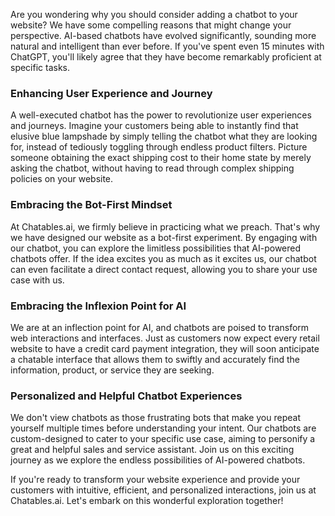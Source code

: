 Are you wondering why you should consider adding a chatbot to your website? We have some compelling reasons that might change your perspective. AI-based chatbots have evolved significantly, sounding more natural and intelligent than ever before. If you've spent even 15 minutes with ChatGPT, you'll likely agree that they have become remarkably proficient at specific tasks.

### Enhancing User Experience and Journey

A well-executed chatbot has the power to revolutionize user experiences and journeys. Imagine your customers being able to instantly find that elusive blue lampshade by simply telling the chatbot what they are looking for, instead of tediously toggling through endless product filters. Picture someone obtaining the exact shipping cost to their home state by merely asking the chatbot, without having to read through complex shipping policies on your website.

### Embracing the Bot-First Mindset

At Chatables.ai, we firmly believe in practicing what we preach. That's why we have designed our website as a bot-first experiment. By engaging with our chatbot, you can explore the limitless possibilities that AI-powered chatbots offer. If the idea excites you as much as it excites us, our chatbot can even facilitate a direct contact request, allowing you to share your use case with us.

### Embracing the Inflexion Point for AI

We are at an inflection point for AI, and chatbots are poised to transform web interactions and interfaces. Just as customers now expect every retail website to have a credit card payment integration, they will soon anticipate a chatable interface that allows them to swiftly and accurately find the information, product, or service they are seeking.

### Personalized and Helpful Chatbot Experiences

We don't view chatbots as those frustrating bots that make you repeat yourself multiple times before understanding your intent. Our chatbots are custom-designed to cater to your specific use case, aiming to personify a great and helpful sales and service assistant. Join us on this exciting journey as we explore the endless possibilities of AI-powered chatbots.

If you're ready to transform your website experience and provide your customers with intuitive, efficient, and personalized interactions, join us at Chatables.ai. Let's embark on this wonderful exploration together!
